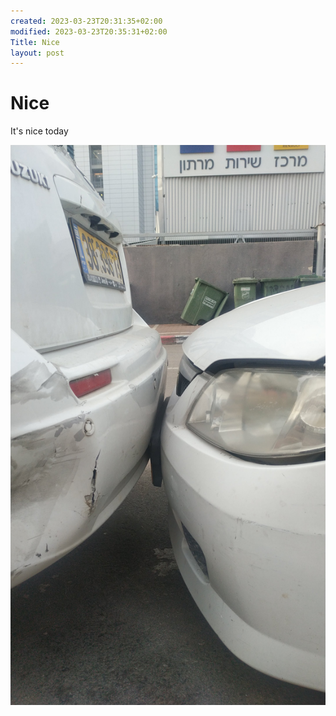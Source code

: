 ```yaml
---
created: 2023-03-23T20:31:35+02:00
modified: 2023-03-23T20:35:31+02:00
Title: Nice
layout: post
---
```


# Nice

It's nice today

![Image](./b707f17f8b43bc766bf3d54b1452812f.jpg)
